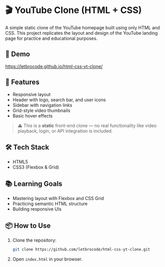 # 🎬 YouTube Clone (HTML + CSS)

A simple static clone of the YouTube homepage built using only HTML and CSS. This project replicates the layout and design of the YouTube landing page for practice and educational purposes.

## 📸 Demo

https://letbrocode.github.io/html-css-yt-clone/

## 🚀 Features

- Responsive layout
- Header with logo, search bar, and user icons
- Sidebar with navigation links
- Grid-style video thumbnails
- Basic hover effects

> ⚠️ This is a **static** front-end clone — no real functionality like video playback, login, or API integration is included.

## 🛠️ Tech Stack

- HTML5
- CSS3 (Flexbox & Grid)


## 📚 Learning Goals

- Mastering layout with Flexbox and CSS Grid
- Practicing semantic HTML structure
- Building responsive UIs

## 📦 How to Use

1. Clone the repository:
   ```bash
   git clone https://github.com/letbrocode/html-css-yt-clone.git
   ```
2. Open `index.html` in your browser.



